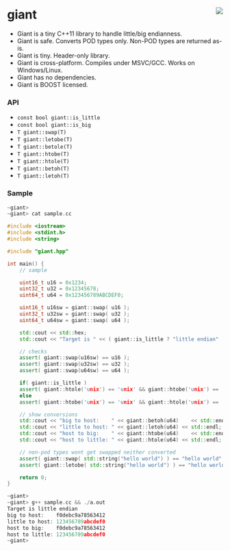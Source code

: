 giant <a href="https://travis-ci.org/r-lyeh/giant"><img src="https://api.travis-ci.org/r-lyeh/giant.svg?branch=master" align="right" /></a>
=====

- Giant is a tiny C++11 library to handle little/big endianness.
- Giant is safe. Converts POD types only. Non-POD types are returned as-is.
- Giant is tiny. Header-only library.
- Giant is cross-platform. Compiles under MSVC/GCC. Works on Windows/Linux.
- Giant has no dependencies.
- Giant is BOOST licensed.

### API
- `const bool giant::is_little`
- `const bool giant::is_big`
- `T giant::swap(T)`
- `T giant::letobe(T)`
- `T giant::betole(T)`
- `T giant::htobe(T)`
- `T giant::htole(T)`
- `T giant::betoh(T)`
- `T giant::letoh(T)`

### Sample
```c++
~giant>
~giant> cat sample.cc

#include <iostream>
#include <stdint.h>
#include <string>

#include "giant.hpp"

int main() {
    // sample

    uint16_t u16 = 0x1234;
    uint32_t u32 = 0x12345678;
    uint64_t u64 = 0x123456789ABCDEF0;

    uint16_t u16sw = giant::swap( u16 );
    uint32_t u32sw = giant::swap( u32 );
    uint64_t u64sw = giant::swap( u64 );

    std::cout << std::hex;
    std::cout << "Target is " << ( giant::is_little ? "little endian" : "big endian") << std::endl;

    // checks
    assert( giant::swap(u16sw) == u16 );
    assert( giant::swap(u32sw) == u32 );
    assert( giant::swap(u64sw) == u64 );

    if( giant::is_little )
    assert( giant::htole('unix') == 'unix' && giant::htobe('unix') == 'xinu' );
    else
    assert( giant::htobe('unix') == 'unix' && giant::htole('unix') == 'xinu' );

    // show conversions
    std::cout << "big to host:    " << giant::betoh(u64)    << std::endl;
    std::cout << "little to host: " << giant::letoh(u64) << std::endl;
    std::cout << "host to big:    " << giant::htobe(u64)    << std::endl;
    std::cout << "host to little: " << giant::htole(u64) << std::endl;

    // non-pod types wont get swapped neither converted
    assert( giant::swap( std::string("hello world") ) == "hello world" );
    assert( giant::letobe( std::string("hello world") ) == "hello world" );

    return 0;
}

~giant>
~giant> g++ sample.cc && ./a.out
Target is little endian
big to host:    f0debc9a78563412
little to host: 123456789abcdef0
host to big:    f0debc9a78563412
host to little: 123456789abcdef0
~giant>
```
